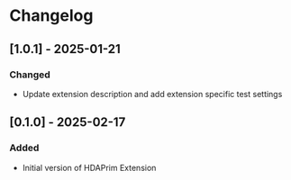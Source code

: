 # Changelog

## [1.0.1] - 2025-01-21
### Changed
- Update extension description and add extension specific test settings


## [0.1.0] - 2025-02-17

### Added

- Initial version of HDAPrim Extension
